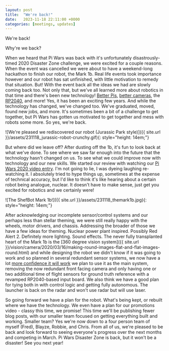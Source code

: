 ```yaml
---
layout: post
title:  "We're back!"
date:   2023-11-18 22:11:00 +0000
categories: [meetings, updates]
---
```


We're back!

Why're we back?

When we heard that Pi Wars was back with it's unfortunately disastrously-timed 2020 Disaster Zone challenge, we were excited for a couple reasons. When the event was cancelled we were about to have a weekend-long hackathon to finish our robot, the Mark 1b. Real life events took importance however and our robot has sat unfinished, with little motivation to remedy that situation. But! With the event back all the ideas we had are slowly coming back too. Not only that, but we've all learned more about robotics in that time and there's been new technology! [Better Pis](https://www.raspberrypi.com/news/introducing-raspberry-pi-5/), [better cameras](https://www.raspberrypi.com/news/new-product-raspberry-pi-high-quality-camera-on-sale-now-at-50/), the [RP2040](https://www.raspberrypi.com/news/raspberry-pi-silicon-pico-now-on-sale/), and more! Yes, it has been an exciting few years. And while the technology has changed, we've changed too. We've graduated, moved, found new jobs, and more. It's sometimes been a bit of a challenge to get together, but Pi Wars has gotten us motivated to get together and mess with robots some more. So yes, we're back.

![We're pleased we rediscovered our robot (Jurassic Park style)]({{ site.url }}/assets/231118_jurassic-robot-crunchy.gif){: style="height: 14em;"}

But where did we leave off? After dusting off the 1b, it's fun to look back at what we've done. To see where we saw far enough into the future that the technology hasn't changed on us. To see what we could improve now with technology and our new skills. We started our review with watching our [Pi Wars 2020 video entry](https://www.youtube.com/watch?v=BlXzRxTyxiw). I'm not going to lie, I was dyeing laughing re-watching it. I absolutely tried to hype things up, sometimes at the expense of technical accuracy, but I'd like to think it's like hearing about a certain robot being analogue, nuclear. It doesn't have to make sense, just get you excited for robotics and we certainly were!

![The ShefBot Mark 1b!]({{ site.url }}/assets/231118_themark1b.jpg){: style="height: 14em;"}

After acknowledging our incomplete sensor/control systems and our perhaps less than stellar theming, we were still really happy with the wheels, motor drivers, and chassis. Addressing the broader of those we have a few ideas for theming. Nuclear power plant inspired. Possibly Red Alert 2. Definitely more lighting. Sound effects. The never fully transplanted heart of the Mark 1b is the [360 degree vision system]({{ site.url }}/vision/camera/2020/03/16/making-round-images-flat-and-flat-images-round.html) and while designing the robot we didn't know if it was going to work and so planned in several redundant sensor systems, we now have a lot [more confidence it will work](https://www.youtube.com/watch?v=fhpSTtRSrWY) we plan to use it as the main system, removing the now redundant front facing camera and only having one or two additional time of flight sensors for ground truth reference with a revamped RP2040-based input board. We also think we have a good plan for tying both in with control logic and getting fully autonomous. The launcher is back on the radar and won't use radar but will use laser.

So going forward we have a plan for the robot. What's being kept, or rebuilt where we have the technology. We even have a plan for our promotions video - classy this time, we promise! This time we'll be publishing fewer blog posts, with our smaller team focused on getting everything built and working. Smaller team? Yes we're now down to a four person team of myself (Fred), Blayze, Robbie, and Chris. From all of us, we're pleased to be back and look forward to seeing everyone's progress over the next months and competing in March. Pi Wars Disaster Zone is back, but it won't be a disaster! See you next year!
